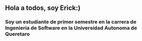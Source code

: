 ## Hola a todos, soy Erick:)

### Soy un estudiante de primer semestre en la carrera de **Ingeniería de Software** en la **Universidad Autonoma de Queretaro**
